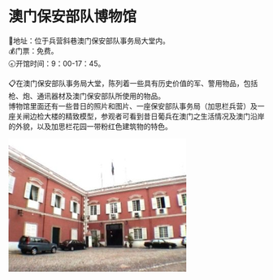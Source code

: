 # 澳门保安部队博物馆  
📌地址：位于兵营斜巷澳门保安部队事务局大堂内。   
💰门票：免费。   
🕣开馆时间：9：00-17：45。   
  
📋在澳门保安部队事务局大堂，陈列着一些具有历史价值的军、警用物品，包括枪、炮、通讯器材及澳门保安部队所使用的物品。   
博物馆里面还有一些昔日的照片和图片、一座保安部队事务局（加思栏兵营）及一座关闸边检大楼的精致模型，参观者可看到昔日葡兵在澳门之生活情况及澳门沿岸的外貌，以及加思栏花园一带粉红色建筑物的特色。   
  
![](https://raw.githubusercontent.com/szqq0512/Pic/main/img/202201212155486.png)  